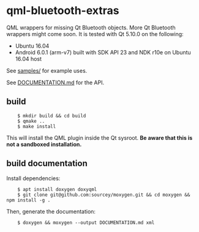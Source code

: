 qml-bluetooth-extras
====================

QML wrappers for missing Qt Bluetooth objects. More Qt Bluetooth wrappers might come soon. It is tested with Qt 5.10.0 on
the following:

  - Ubuntu 16.04
  - Android 6.0.1 (arm-v7) built with SDK API 23 and NDK r10e on Ubuntu 16.04 host

See [samples/](samples/) for example uses.

See [DOCUMENTATION.md](DOCUMENTATION.md) for the API.

build
-----

```
    $ mkdir build && cd build
    $ qmake ..
    $ make install
```

This will install the QML plugin inside the Qt sysroot. **Be aware that this is not a sandboxed installation.**

build documentation
-------------------

Install dependencies:
```
    $ apt install doxygen doxyqml
    $ git clone git@github.com:sourcey/moxygen.git && cd moxygen && npm install -g .
```

Then, generate the documentation:
```
    $ doxygen && moxygen --output DOCUMENTATION.md xml
```
